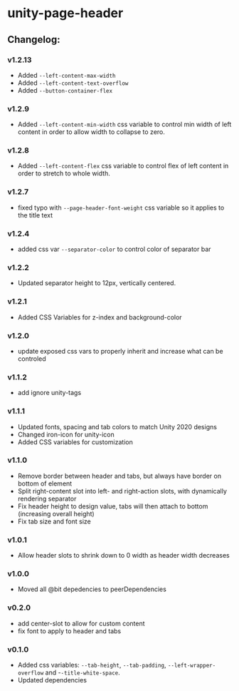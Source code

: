 # unity-page-header

## Changelog:

### v1.2.13
- Added `--left-content-max-width`
- Added `--left-content-text-overflow`
- Added `--button-container-flex`
### v1.2.9
- Added `--left-content-min-width` css variable to control min width of left content in order to allow width to collapse to zero.

### v1.2.8
- Added `--left-content-flex` css variable to control flex of left content in order to stretch to whole width.

### v1.2.7
- fixed typo with `--page-header-font-weight` css variable so it applies to the title text

### v1.2.4
- added css var `--separator-color` to control color of separator bar

### v1.2.2
- Updated separator height to 12px, vertically centered.

### v1.2.1
- Added CSS Variables for z-index and background-color

### v1.2.0
- update exposed css vars to properly inherit and increase what can be controled

### v1.1.2
- add ignore unity-tags

### v1.1.1
- Updated fonts, spacing and tab colors to match Unity 2020 designs
- Changed iron-icon for unity-icon
- Added CSS variables for customization

### v1.1.0
- Remove border between header and tabs, but always have border on bottom of element
- Split right-content slot into left- and right-action slots, with dynamically rendering separator
- Fix header height to design value, tabs will then attach to bottom (increasing overall height)
- Fix tab size and font size

### v1.0.1
- Allow header slots to shrink down to 0 width as header width decreases

### v1.0.0
- Moved all @bit depedencies to peerDependencies

### v0.2.0
- add center-slot to allow for custom content
- fix font to apply to header and tabs

### v0.1.0
- Added css variables: `--tab-height`, `--tab-padding`, `--left-wrapper-overflow` and -`-title-white-space`.
- Updated dependencies
